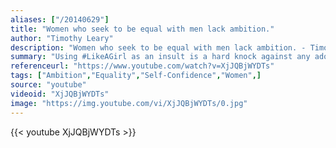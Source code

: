 ```yaml
---
aliases: ["/20140629"]
title: "Women who seek to be equal with men lack ambition."
author: "Timothy Leary"
description: "Women who seek to be equal with men lack ambition. - Timothy Leary quotes from GetInspired365.com"
summary: "Using #LikeAGirl as an insult is a hard knock against any adolescent girl. And since the rest of puberty's really no picnic either, it's easy to see what a huge impact it can have on a girl's self-confidence.  'Always' are kicking off an epic battle to make sure that girls everywhere keep their confidence throughout puberty and beyond, and making a start by showing them that doing it #LikeAGirl is an awesome thing."
referenceurl: "https://www.youtube.com/watch?v=XjJQBjWYDTs"
tags: ["Ambition","Equality","Self-Confidence","Women",]
source: "youtube"
videoid: "XjJQBjWYDTs"
image: "https://img.youtube.com/vi/XjJQBjWYDTs/0.jpg"
---
```


{{< youtube XjJQBjWYDTs >}}
